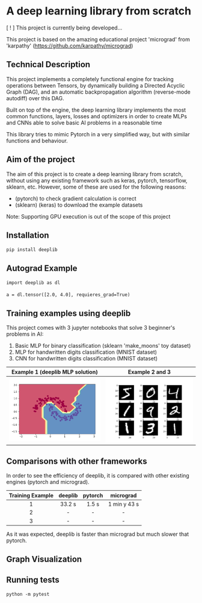# A deep learning library from scratch

[ ! ] This project is currently being developed...

This project is based on the amazing educational project 'micrograd' from 'karpathy' (https://github.com/karpathy/micrograd)

## Technical Description
This project implements a completely functional engine for tracking operations between Tensors, by dynamically building a Directed Acyclic Graph (DAG), and an automatic backpropagation algorithm (reverse-mode autodiff) over this DAG. 

Built on top of the engine, the deep learning library implements the most common functions, layers, losses and optimizers in order to create MLPs and CNNs able to solve basic AI problems in a reasonable time

This library tries to mimic Pytorch in a very simplified way, but with similar functions and behaviour. 

## Aim of the project
The aim of this project is to create a deep learning library from scratch, without using any existing framework such as keras, pytorch, tensorflow, sklearn, etc. However, some of these are used for the following reasons:

- (pytorch) to check gradient calculation is correct
- (sklearn) (keras) to download the example datasets

Note: Supporting GPU execution is out of the scope of this project

## Installation
```
pip install deeplib
```

## Autograd Example
```
import deeplib as dl

a = dl.tensor([2.0, 4.0], requieres_grad=True)
```

## Training examples using deeplib

This project comes with 3 jupyter notebooks that solve 3 beginner's problems in AI:
1. Basic MLP for binary classification (sklearn 'make_moons' toy dataset)
2. MLP for handwritten digits classification (MNIST dataset) 
3. CNN for handwritten digits classification (MNIST dataset)

Example 1 (deeplib MLP solution)     |  Example 2 and 3
:-------------------------:|:-------------------------:
![Board Image](/assets/example1.png) | ![Check Image](/assets/example23.png) 

## Comparisons with other frameworks
In order to see the efficiency of deeplib, it is compared with other existing engines (pytorch and micrograd).


| Training Example | deeplib | pytorch | micrograd |
|     :---:        |  :---:  |  :---:  |   :---:   |  
| 1  | 33.2 s | 1.5 s | 1 min y 43 s |
| 2  | - | - | - |
| 3  | - | - | - |

As it was expected, deeplib is faster than micrograd but much slower that pytorch.

## Graph Visualization

## Running tests
```
python -m pytest
```